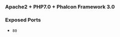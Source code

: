 <!-- ![Image](https://github.com/diogocavilha/docker-images/blob/master/assets/images/php-phalcon-composer-header.jpg) -->

### Apache2 + PHP7.0 + Phalcon Framework 3.0

### Exposed Ports

- `80`
